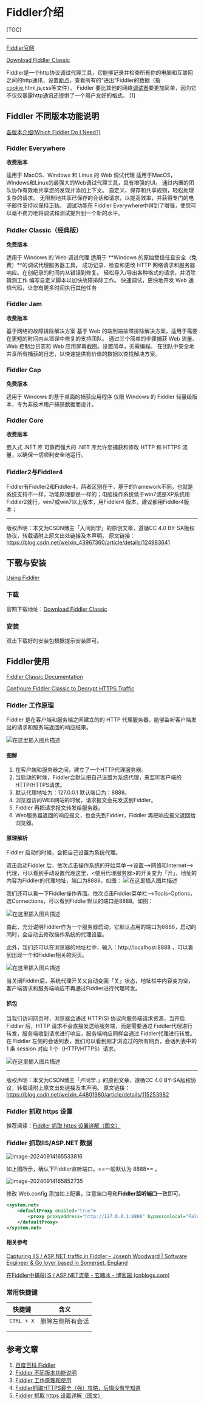 # Fiddler介绍

[TOC]

---

[Fiddler官网](https://www.telerik.com/fiddler)

[Download Fiddler Classic](https://www.telerik.com/download/fiddler)

Fiddler是一个http协议调试代理工具，它能够记录并检查所有你的电脑和互联网之间的http通讯，设置[断点](https://baike.baidu.com/item/断点/4602?fromModule=lemma_inlink)，查看所有的“进出”Fiddler的数据（指[cookie](https://baike.baidu.com/item/cookie/1119?fromModule=lemma_inlink),html,js,css等文件）。 Fiddler 要比其他的网络[调试器](https://baike.baidu.com/item/调试器/3351943?fromModule=lemma_inlink)要更加简单，因为它不仅仅暴露http通讯还提供了一个用户友好的格式。 [1]

## Fiddler 不同版本功能说明

[各版本介绍(Which Fiddler Do I Need?)](https://www.telerik.com/fiddler)

### Fiddler Everywhere

**收费版本**

适用于 MacOS、Windows 和 Linux 的 Web 调试代理
适用于MacOS，Windows和Linux的最强大的Web调试代理工具，具有增强的UI。
通过内置的团队协作有效地共享您的发现并添加上下文。 自定义、保存和共享规则，轻松处理复杂的请求。
无限制地共享已保存的会话和请求，以提高效率，并获得专门的电子邮件支持以保持正轨。
调试功能在 Fiddler Everywhere中得到了增强，使您可以毫不费力地将调试和测试提升到一个新的水平。

### Fiddler Classic（经典版）

**免费版本**

适用于 Windows 的 Web 调试代理
适用于 **Windows 的原始受信任且安全（免费）**的调试代理服务器工具。
成功记录、检查和更改 HTTP 网络请求和服务器响应。在创纪录的时间内从错误到修复。
轻松导入/导出各种格式的请求，并消除猜测工作
编写自定义脚本以加快故障排除工作。
快速调试，更快地开发 Web 通信代码，让您有更多时间执行其他任务

### Fiddler Jam

**收费版本**

基于网络的故障排除解决方案
基于 Web 的端到端故障排除解决方案，适用于需要在更短的时间内从错误中修复的支持团队。
通过三个简单的步骤捕获 Web 流量、Web 控制台日志和 Web 应用屏幕截图。设置简单，无需编程。
在团队中安全地共享所有捕获的日志，以快速提供有价值的数据以查找解决方案。

### Fiddler Cap

**免费版本**

适用于 Windows 的基于桌面的捕获应用程序
仅限 Windows 的 Fiddler 轻量级版本，专为非技术用户捕获数据而设计。

### Fiddler Core

**收费版本**

嵌入式 .NET 库
可靠而强大的 .NET 库允许您捕获和修改 HTTP 和 HTTPS 流量，以确保一切顺利安全地运行。

### Fiddler2与Fiddler4

Fiddler有Fiddler2和Fiddler4，两者区别在于，基于的framework不同，也就是系统支持不一样，功能原理都是一样的；电脑操作系统低于win7或是XP系统用Fiddler2就行，win7或win7以上版本，用Fiddler4 版本，建议都用Fiddler4版本；

---

版权声明：本文为CSDN博主「入间同学」的原创文章，遵循CC 4.0 BY-SA版权协议，转载请附上原文出处链接及本声明。
原文链接：https://blog.csdn.net/weixin_43967360/article/details/124983641

## 下载与安装

[Using Fiddler](https://docs.telerik.com/fiddler/configure-fiddler/tasks/installfiddler#using-fiddler)

### 下载

官网下载地址：[Download Fiddler Classic](https://www.telerik.com/download/fiddler)

### 安装

双击下载好的安装包根据提示安装即可。

## Fiddler使用

[Fiddler Classic Documentation](https://docs.telerik.com/fiddler/configure-fiddler/tasks/configurefiddler?_ga=2.96053087.216122959.1684379818-1056071854.1684379818&_gl=1*7ktkd7*_ga*MTA1NjA3MTg1NC4xNjg0Mzc5ODE4*_ga_9JSNBCSF54*MTY4NDQ4NjczMC42LjEuMTY4NDQ4NzkwOS41OC4wLjA.)

[Configure Fiddler Classic to Decrypt HTTPS Traffic](https://docs.telerik.com/fiddler/configure-fiddler/tasks/decrypthttps#configure-fiddler-classic-to-decrypt-https-traffic)

### Fiddler 工作原理

Fiddler 是在客户端和服务端之间建立的的 HTTP 代理服务器，能够监听客户端发出的请求和服务端返回的响应结果。

![在这里插入图片描述](../Images/Fiddler/watermark,type_ZmFuZ3poZW5naGVpdGk,shadow_10,text_aHR0cHM6Ly9ibG9nLmNzZG4ubmV0L3dlaXhpbl80NDgwMTk4MA==,size_16,color_FFFFFF,t_70.png)

#### 图解

1. 在客户端和服务器之间，建立了一个HTTP代理服务器。
2. 当启动的时候，Fiddler会默认把自己设置为系统代理，来监听客户端的HTTP/HTTPS请求。
3. 默认代理地址为：127.0.0.1 默认端口为：8888。
4. 浏览器访问WEB网站的时候，请求报文会先发送到Fiddler。
5. Fiddler 再把请求报文转发给服务器。
6. Web服务器返回的响应报文，也会先到Fiddler，Fiddler 再把响应报文返回给浏览器。

#### 原理解析

Fiddler 启动的时候，会把自己设置为系统代理。

双击启动Fiddler 后，依次点击操作系统的开始菜单–>设置–>网络和Internet–>代理，可以看到手动设置代理这里，<使用代理服务器>的开关变为「开」，地址的内容为Fiddler的代理地址，端口为8888。如图：
![在这里插入图片描述](../Images/Fiddler/watermark,type_ZmFuZ3poZW5naGVpdGk,shadow_10,text_aHR0cHM6Ly9ibG9nLmNzZG4ubmV0L3dlaXhpbl80NDgwMTk4MA==,size_16,color_FFFFFF,t_70-16844898690912.png)

我们还可以看一下Fiddler操作界面。依次点击Fiddler菜单栏–>Tools–Options，选Connections，可以看到Fiddler默认的端口是8888。如图：

![在这里插入图片描述](../Images/Fiddler/watermark,type_ZmFuZ3poZW5naGVpdGk,shadow_10,text_aHR0cHM6Ly9ibG9nLmNzZG4ubmV0L3dlaXhpbl80NDgwMTk4MA==,size_16,color_FFFFFF,t_70-16844899088424.png)

由此，充分说明Fiddler作为一个服务器启动，它默认占用的端口为8888，启动的同时，会自动去修改操作系统的代理设置。

此外，我们还可以在浏览器的地址栏中，输入：http://localhost:8888 ，可以看到出现一个和Fiddler相关的网页。

![在这里插入图片描述](../Images/Fiddler/watermark,type_ZmFuZ3poZW5naGVpdGk,shadow_10,text_aHR0cHM6Ly9ibG9nLmNzZG4ubmV0L3dlaXhpbl80NDgwMTk4MA==,size_16,color_FFFFFF,t_70-16844899448016.png)

当关闭Fiddler后，系统代理开关又自动变回「关」状态，地址栏中内容变为空，客户端请求和服务端响应不再通过Fiddler进行代理转发。

#### 抓包

当我们访问网页时，浏览器会通过 HTTP(S) 协议向服务端请求资源，当开启 Fiddler 后，HTTP 请求不会直接发送给服务端，而是需要通过 Fiddler代理进行转发，服务端收到请求进行响应，服务端响应同样会通过 Fiddler代理进行转发。在 Fiddler 左侧的会话列表，我们可以看到刚才浏览过的所有网页，会话列表中的1 条 session 对应 1 个（HTTP/HTTPS）请求。

![在这里插入图片描述](../Images/Fiddler/watermark,type_ZmFuZ3poZW5naGVpdGk,shadow_10,text_aHR0cHM6Ly9ibG9nLmNzZG4ubmV0L3dlaXhpbl80NDgwMTk4MA==,size_16,color_FFFFFF,t_70-16844900378158.png)

---

版权声明：本文为CSDN博主「卢同学.」的原创文章，遵循CC 4.0 BY-SA版权协议，转载请附上原文出处链接及本声明。
原文链接：https://blog.csdn.net/weixin_44801980/article/details/115253982

### Fiddler 抓取 https 设置

推荐阅读：[Fiddler 抓取 https 设置详解（图文）](https://www.cnblogs.com/pyforseo/articles/16937950.html)



### Fiddler 抓取IIS/ASP.NET 数据

![image-20240914165533816](../Images/Fiddler/image-20240914165533816.png)

如上图所示，确认下Fiddler监听端口，==一般默认为 8888== 。

![image-20240914165852735](../Images/Fiddler/image-20240914165852735.png)

修改 Web.config 添加如上配置，注意端口号和**Fiddler监听端口**一致即可。

```xml
<system.net>
    <defaultProxy enabled="true">
        <proxy proxyaddress="http://127.0.0.1:8888" bypassonlocal="False"/>
    </defaultProxy>
</system.net>
```

#### 相关参考

[Capturing IIS / ASP.NET traffic in Fiddler - Joseph Woodward | Software Engineer & Go lover based in Somerset, England](https://josephwoodward.co.uk/2016/04/capturing-asp-net-traffic-in-fiddler)

[在Fiddler中捕获IIS / ASP.NET流量 - 玄魄冰 - 博客园 (cnblogs.com)](https://www.cnblogs.com/ksport/p/14134879.html)



### 常用快捷键

| 快捷键     | 含义             |
| ---------- | ---------------- |
| `CTRL + X` | 删除左侧所有会话 |
|            |                  |
|            |                  |



## 参考文章

1. [百度百科 Fiddler](https://baike.baidu.com/item/Fiddler/2868968?fr=aladdin)
2. [Fiddler 不同版本功能说明](https://blog.csdn.net/weixin_43967360/article/details/124983641)
3. [Fiddler 工作原理和使用](https://blog.csdn.net/weixin_44801980/article/details/115253982)
4. [Fiddler抓取HTTPS最全（强）攻略，后悔没有早知道](https://blog.csdn.net/xfw17397388089/article/details/125640855)
5. [Fiddler 抓取 https 设置详解（图文）](https://www.cnblogs.com/pyforseo/articles/16937950.html)